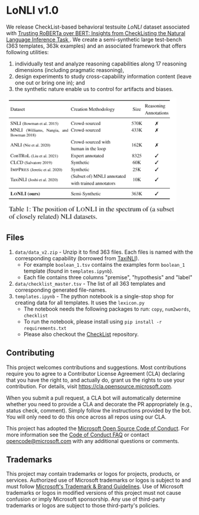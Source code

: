 # LoNLI v1.0

We release CheckList-based behavioral testsuite *LoNLI* dataset associated with [Trusting RoBERTa over BERT: Insights from CheckListing the Natural Language Inference Task
](https://arxiv.org/abs/2107.07229). We create a semi-synthetic large test-bench (363 templates, 363k examples) and an associated framework that offers following utilities: 
1) individually test and analyze reasoning capabilities along 17 reasoning dimensions (including pragmatic reasoning), 
2) design experiments to study cross-capability information content (leave one out or bring one in); and 
3) the synthetic nature enable us to control for artifacts and biases.

![Alt text](Otherdatasets.png?raw=true "LoNLI against the spectrum of (a subset of) NLI datasets")

## Files

1. `data/data_v2.zip` - Unzip it to find 363 files. Each files is named with the corresponding capability (borrowed from [TaxiNLI](https://github.com/microsoft/TaxiNLI)).
   - For example `boolean_1.tsv` contains the examples form `boolean_1` template (found in `templates.ipynb`). 
   - Each file contains three columns "premise", "hypothesis" and "label"
2. `data/checklist_master.tsv` - The list of all 363 templates and corresponding generated file-names.
3. `templates.ipynb` - The python notebook is a single-stop shop for creating data for all templates. It uses the `lexicon.py`
   - The notebook needs the following packages to run: `copy`, `num2words`, `checklist`
   - To run the notebook, please install using `pip install -r requirements.txt` 
   - Please also checkout the [CheckList](https://github.com/marcotcr/checklist) repository.

## Contributing

This project welcomes contributions and suggestions.  Most contributions require you to agree to a
Contributor License Agreement (CLA) declaring that you have the right to, and actually do, grant us
the rights to use your contribution. For details, visit https://cla.opensource.microsoft.com.

When you submit a pull request, a CLA bot will automatically determine whether you need to provide
a CLA and decorate the PR appropriately (e.g., status check, comment). Simply follow the instructions
provided by the bot. You will only need to do this once across all repos using our CLA.

This project has adopted the [Microsoft Open Source Code of Conduct](https://opensource.microsoft.com/codeofconduct/).
For more information see the [Code of Conduct FAQ](https://opensource.microsoft.com/codeofconduct/faq/) or
contact [opencode@microsoft.com](mailto:opencode@microsoft.com) with any additional questions or comments.

## Trademarks

This project may contain trademarks or logos for projects, products, or services. Authorized use of Microsoft 
trademarks or logos is subject to and must follow 
[Microsoft's Trademark & Brand Guidelines](https://www.microsoft.com/en-us/legal/intellectualproperty/trademarks/usage/general).
Use of Microsoft trademarks or logos in modified versions of this project must not cause confusion or imply Microsoft sponsorship.
Any use of third-party trademarks or logos are subject to those third-party's policies.
